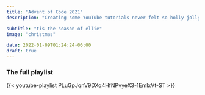 ```yaml
---
title: "Advent of Code 2021"
description: "Creating some YouTube tutorials never felt so holly jolly"

subtitle: "tis the season of ellie"
image: "christmas"

date: 2022-01-09T01:24:24-06:00
draft: true
---
```


### The full playlist

{{< youtube-playlist PLuGpJqnV9DXq4HfNPvyeX3-1EmlxVt-ST >}}
<!-- <iframe width="560" height="315" src="https://www.youtube.com/embed/videoseries?list=PLuGpJqnV9DXq4HfNPvyeX3-1EmlxVt-ST" title="YouTube video player" frameborder="0" allow="accelerometer; autoplay; clipboard-write; encrypted-media; gyroscope; picture-in-picture" allowfullscreen></iframe>
 -->
